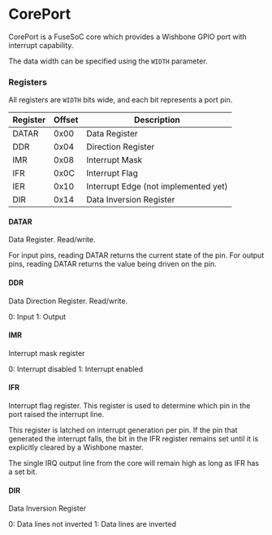 # CorePort

CorePort is a FuseSoC core which provides a Wishbone GPIO port with interrupt capability.

The data width can be specified using the `WIDTH` parameter.

### Registers

All registers are `WIDTH` bits wide, and each bit represents a port pin.

| Register | Offset  | Description                          |
|----------|---------|--------------------------------------|
| DATAR    | 0x00    | Data Register                        |
| DDR      | 0x04    | Direction Register                   |
| IMR      | 0x08    | Interrupt Mask                       |
| IFR      | 0x0C    | Interrupt Flag                       |
| IER      | 0x10    | Interrupt Edge (not implemented yet) |
| DIR      | 0x14    | Data Inversion Register              |

#### DATAR

Data Register. Read/write.

For input pins, reading DATAR returns the current state of the pin.
For output pins, reading DATAR returns the value being driven on the pin.

#### DDR

Data Direction Register. Read/write.

0: Input
1: Output

#### IMR

Interrupt mask register

0: Interrupt disabled
1: Interrupt enabled

#### IFR

Interrupt flag register. This register is used to determine which pin in the port raised the interrupt line.

This register is latched on interrupt generation per pin. If the pin that generated the interrupt falls, the bit in the IFR register remains set until it is explicitly cleared by a Wishbone master.

The single IRQ output line from the core will remain high as long as IFR has a set bit.

#### DIR

Data Inversion Register

0: Data lines not inverted
1: Data lines are inverted


